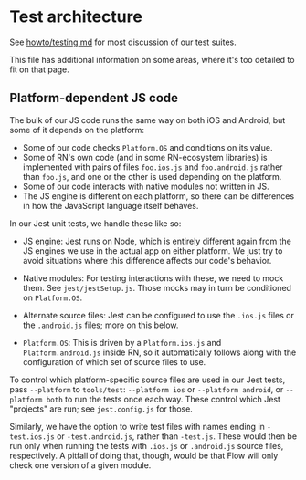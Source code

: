 # Test architecture

See [howto/testing.md](../howto/testing.md) for most discussion of our
test suites.

This file has additional information on some areas, where it's too
detailed to fit on that page.


<div id="platform-dependent-js" />

## Platform-dependent JS code

The bulk of our JS code runs the same way on both iOS and Android, but
some of it depends on the platform:

* Some of our code checks `Platform.OS` and conditions on its value.
* Some of RN's own code (and in some RN-ecosystem libraries) is
  implemented with pairs of files `foo.ios.js` and `foo.android.js`
  rather than `foo.js`, and one or the other is used depending on the
  platform.
* Some of our code interacts with native modules not written in JS.
* The JS engine is different on each platform, so there can be
  differences in how the JavaScript language itself behaves.

In our Jest unit tests, we handle these like so:

* JS engine: Jest runs on Node, which is entirely different again from
  the JS engines we use in the actual app on either platform.  We just
  try to avoid situations where this difference affects our code's
  behavior.

* Native modules: For testing interactions with these, we need to mock
  them.  See `jest/jestSetup.js`.  Those mocks may in turn be
  conditioned on `Platform.OS`.

* Alternate source files: Jest can be configured to use the `.ios.js` files
  or the `.android.js` files; more on this below.

* `Platform.OS`: This is driven by a `Platform.ios.js` and
  `Platform.android.js` inside RN, so it automatically follows along
  with the configuration of which set of source files to use.

To control which platform-specific source files are used in our Jest
tests, pass `--platform` to `tools/test`: `--platform ios` or
`--platform android`, or `--platform both` to run the tests once each
way.  These control which Jest "projects" are run; see
`jest.config.js` for those.

Similarly, we have the option to write test files with names ending in
`-test.ios.js` or `-test.android.js`, rather than `-test.js`.  These
would then be run only when running the tests with `.ios.js` or
`.android.js` source files, respectively.  A pitfall of doing that,
though, would be that Flow will only check one version of a given
module.
